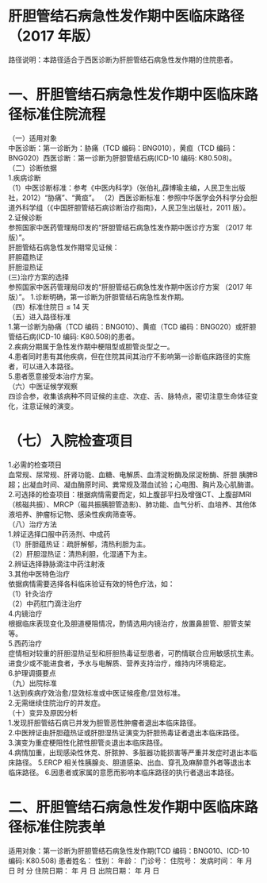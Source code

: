 # 肝胆管结石病急性发作期中医临床路径 （2017 年版）  
路径说明：本路径适合于西医诊断为肝胆管结石病急性发作期的住院患者。  
# 一、肝胆管结石病急性发作期中医临床路径标准住院流程  
（一）适用对象  
中医诊断：第一诊断为：胁痛（TCD 编码：BNG010），黄疸（TCD 编码：BNG020）西医诊断：第一诊断为肝胆管结石病(ICD-10 编码: K80.508)。  
（二）诊断依据  
1.疾病诊断  
（1）中医诊断标准：参考《中医内科学》（张伯礼,薜博瑜主编，人民卫生出版社，2012）“胁痛”、“黄疸”。 （2）西医诊断标准：参照中华医学会外科学分会胆道外科学组（《中国肝胆管结石病诊断治疗指南》，人民卫生出版社，2011 版）。  
2.证候诊断  
参照国家中医药管理局印发的“肝胆管结石病急性发作期中医诊疗方案
（2017 年版）”。  
肝胆管结石病急性发作期常见证候：  
肝胆蕴热证  
肝胆湿热证  
(三)治疗方案的选择  
参照国家中医药管理局印发的“肝胆管结石病急性发作期中医诊疗方案
（2017 年版）”。 1.诊断明确，第一诊断为肝胆管结石病急性发作期。  
（四）标准住院日${\leqslant}14$ 天  
（五）进入路径标准  
1.第一诊断为胁痛（TCD 编码：BNG010）、黄疸（TCD 编码：BNG020）或肝胆管结石病(ICD-10 编码: K80.508)的患者。  
2.疾病分期属于急性发作期中梗阻型或胆管炎型之一。  
4.患者同时患有其他疾病，但在住院其间其治疗不影响第一诊断临床路径的实施者，可以进入本路径。  
5.患者愿意接受本治疗方案。  
（六）中医证候学观察  
四诊合参，收集该病种不同证候的主症、次症、舌、脉特点，密切注意生命体征变化，注意证候的演变。  
# （七）入院检查项目  
1.必需的检查项目  
血常规、尿常规、肝肾功能、血糖、电解质、血清淀粉酶及尿淀粉酶、肝胆 胰脾B 超；出凝血时间、凝血酶原时间、粪常规及潜血试验；心电图、胸片及心肌酶谱。  
2.可选择的检查项目：根据病情需要而定，如上腹部平扫及增强CT、上腹部MRI（核磁共振）、MRCP（磁共振胰胆管造影)、肺功能、血气分析、血培养、其他体液培养、肿瘤标记物、感染性疾病筛查等。  
（八）治疗方法  
1.辨证选择口服中药汤剂、中成药  
（1）肝胆蕴热证：疏肝解郁，清热利胆为主。  
（2）肝胆湿热证：清热利胆，化湿通下为主。  
2.辨证选择静脉滴注中药注射液  
3.其他中医特色治疗  
依据病情需要选择各科临床验证有效的特色疗法，如：  
（1）针灸治疗  
（2）中药肛门滴注治疗  
4.内镜治疗  
根据临床表现变化及胆道梗阻情况，酌情选用内镜治疗，放置鼻胆管、胆管支架等。  
5.西药治疗  
症情相对较重的肝胆湿热证型和肝胆热毒证型患者，可酌情联合应用敏感抗生素。进食少或不能进食者，予水与电解质、营养支持治疗，维持内环境稳定。  
6.护理调摄要点  
（九）出院标准  
1.达到疾病疗效治愈/显效标准或中医证候痊愈/显效标准。  
2.无需继续住院治疗的并发症。  
（十）变异及原因分析  
1.发现肝胆管结石病已并发为胆管恶性肿瘤者退出本临床路径。  
2.中医辨证由肝胆蕴热证或肝胆湿热证演变为肝胆热毒证者退出本临床路径。  
3.演变为重症梗阻性化脓性胆管炎退出本临床路径。  
4.病情加重，出现感染性休克、肝脓肿、多脏器功能损害等严重并发症时退出本临床路径。 5.ERCP 相关性胰腺炎、胆道感染、出血、穿孔及麻醉意外者等退出本临床路径。 6.因患者或家属的意愿而影响本临床路径的执行者退出本路径。  
# 二、肝胆管结石病急性发作期中医临床路径标准住院表单  
适用对象：第一诊断为肝胆管结石病急性发作期(TCD 编码：BNG010、ICD-10 编码: K80.508) 患者姓名：       性别：     年龄：      门诊号：        住院号：            发病时间：    年  月  日  时  分   住院日期：   年  月  日 出院日期：  年  月   日  
